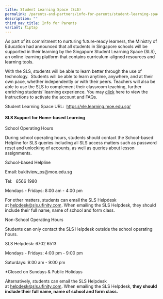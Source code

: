 ```yaml
---
title: Student Learning Space (SLS)
permalink: /parents-and-partners/info-for-parents/student-learning-space-sls/
description: ""
third_nav_title: Info for Parents
variant: tiptap
---
```

<p>As part of its commitment to nurturing future-ready learners, the Ministry
of Education had announced that all students in Singapore schools will
be supported in their learning by the Singapore Student Learning Space
(SLS), an online learning platform that contains curriculum-aligned resources
and learning tools.</p>
<p>With the SLS, students will be able to learn better through the use of
technology.&nbsp; Students will be able to learn anytime, anywhere, and
at their own pace, whether independently or with their peers. Teachers
will also be able to use the SLS to complement their classroom teaching,
further enriching students’ learning experience. You may&nbsp;<a href="/files/Parents%20and%20Partners/Info%20for%20Parents/STUDENT%20LEARNING%20SPACE%20(SLS)/4b%20Student%20Annexes%20(Instructions%20and%20FAQs%20updated%2029%20Mar).pdf" rel="noopener noreferrer nofollow" target="_blank">click</a>&nbsp;here
to view the Instructions to activate the account and FAQs.</p>
<p>Student Learning Space URL:&nbsp;&nbsp;<a href="https://vle.learning.moe.edu.sg/" rel="noopener noreferrer nofollow" target="_blank">https://vle.learning.moe.edu.sg/</a>
</p>
<p></p>
<h4><strong>SLS Support for Home-based Learning</strong></h4>
<p>School Operating Hours</p>
<p>During school operating hours, students should contact the&nbsp;School-based
Helpline&nbsp;for SLS queries including all SLS access matters such as
password reset and unlocking of accounts, as well as queries about lesson
assignments.</p>
<p>School-based Helpline</p>
<p>Email:&nbsp;bukitview_ps@moe.edu.sg</p>
<p>Tel:&nbsp; &nbsp;6566 1980</p>
<p>Mondays - Fridays: 8:00 am - 4:00 pm</p>
<p>For other matters, students can email the SLS Helpdesk at&nbsp;<a href="mailto:helpdesk@sls.ufinity.com" rel="noopener noreferrer nofollow" target="_blank">helpdesk@sls.ufinity.com</a>.&nbsp;When
emailing the SLS Helpdesk,&nbsp;they should include their full name, name
of school and form class.</p>
<p>Non-School Operating Hours</p>
<p>Students&nbsp;can&nbsp;only&nbsp;contact the&nbsp;SLS Helpdesk&nbsp;outside
the school operating hours.</p>
<p>SLS Helpdesk: 6702 6513</p>
<p>Mondays - Fridays: 4:00 pm - 9:00 pm</p>
<p>Saturdays: 9:00 am -&nbsp;9:00 pm</p>
<p>*Closed on Sundays &amp; Public Holidays</p>
<p>Alternatively, students can email the SLS Helpdesk at&nbsp;<a href="mailto:helpdesk@sls.ufinity.com" rel="noopener noreferrer nofollow" target="_blank">helpdesk@sls.ufinity.com</a>.
When emailing the SLS Helpdesk,&nbsp;<strong>they should include their full name, name of school and form class.</strong>
</p>